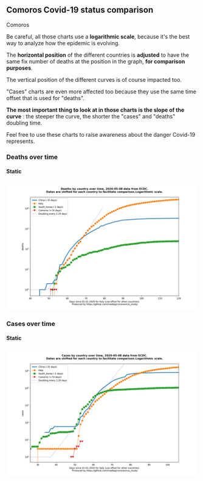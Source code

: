 ## Comoros Covid-19 status comparison 

Comoros



Be careful, all those charts use a **logarithmic scale**, because it's the best way to analyze how the epidemic is evolving.
 
The **horizontal position** of the different countries is **adjusted** to have the same fix number of deaths at the position in the graph, **for comparison purposes**.

The vertical position of the different curves is of course impacted too.

"Cases" charts are even more affected too because they use the same time offset that is used for "deaths".

**The most important thing to look at in those charts is the slope of the curve** : the steeper the curve, the shorter the "cases" and "deaths" doubling time.

Feel free to use these charts to raise awareness about the danger Covid-19 represents. 


 
### Deaths over time
 
#### Static
![Comoros covid-19 deaths static chart](https://raw.githubusercontent.com/madlag/coronavirus_study/master/notebooks/graphs/2020-05-08/countries/Comoros/2020-05-08_Comoros_deaths.png "Comoros covid-19 deaths static chart")   

 
### Cases over time
 
#### Static
![Comoros covid-19 cases static chart](https://raw.githubusercontent.com/madlag/coronavirus_study/master/notebooks/graphs/2020-05-08/countries/Comoros/2020-05-08_Comoros_cases.png "Comoros covid-19 cases static chart")   

